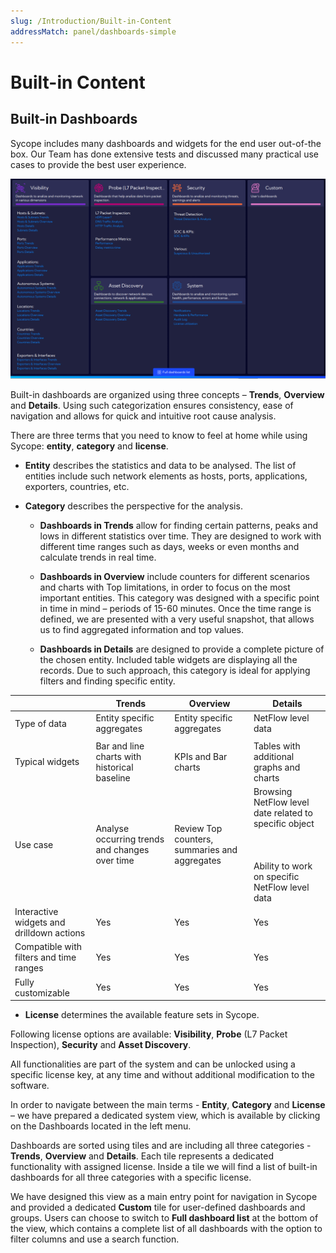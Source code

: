 ```yaml
---
slug: /Introduction/Built-in-Content
addressMatch: panel/dashboards-simple
---
```


# Built-in Content

## Built-in Dashboards

Sycope includes many dashboards and widgets for the end user out-of-the box. Our Team has done extensive tests and discussed many practical use cases to provide the best user experience.

![Dashboards](assets/kafelki_screen.png)

Built-in dashboards are organized using three concepts – **Trends**, **Overview** and **Details**. Using such categorization ensures consistency, ease of navigation and allows for quick and intuitive root cause analysis.

There are three terms that you need to know to feel at home while using Sycope: **entity**, **category** and **license**. 

- **Entity** describes the statistics and data to be analysed. The list of entities include such network elements as hosts, ports, applications, exporters, countries, etc.

- **Category** describes the perspective for the analysis.

    - **Dashboards in Trends** allow for finding certain patterns, peaks and lows in different statistics over time. They are designed to work with different time ranges such as days, weeks or even months and calculate trends in real time.

    - **Dashboards in Overview** include counters for different scenarios and charts with Top limitations, in order to focus on the most important entities. This category was designed with a specific point in time in mind – periods of 15-60 minutes. Once the time range is defined, we are presented with a very useful snapshot, that allows us to find aggregated information and top values.

    - **Dashboards in Details** are designed to provide a complete picture of the chosen entity. Included table widgets are displaying all the records. Due to such approach, this category is ideal for applying filters and finding specific entity.


|     | Trends | Overview | Details |
| --- | --- | --- | --- |
| Type of data | Entity specific aggregates | Entity specific aggregates | NetFlow level data |
|     |     |     |     |
| Typical widgets | Bar and line charts with historical baseline | KPIs and Bar charts | Tables with additional graphs and charts |
| Use case | Analyse occurring trends and changes over time | Review Top counters, summaries and aggregates | Browsing NetFlow level date related to specific object <br></br><br></br> Ability to work on specific NetFlow level data |
| Interactive widgets and drilldown actions | Yes | Yes | Yes |
| Compatible with filters and time ranges | Yes | Yes | Yes |
| Fully customizable | Yes | Yes | Yes |


- **License** determines the available feature sets in Sycope. 

Following license options are available: **Visibility**, **Probe** (L7 Packet Inspection), **Security** and **Asset Discovery**.

All functionalities are part of the system and can be unlocked using a specific license key, at any time and without additional modification to the software.

In order to navigate between the main terms - **Entity**, **Category** and **License** – we have prepared a dedicated system view, which is available by clicking on the Dashboards located in the left menu.

Dashboards are sorted using tiles and are including all three categories - **Trends**, **Overview** and **Details**. Each tile represents a dedicated functionality with assigned license. Inside a tile we will find a list of built-in dashboards for all three categories with a specific license.

We have designed this view as a main entry point for navigation in Sycope and provided a dedicated **Custom** tile for user-defined dashboards and groups. Users can choose to switch to **Full dashboard list** at the bottom of the view, which contains a complete list of all dashboards with the option to filter columns and use a search function. 

